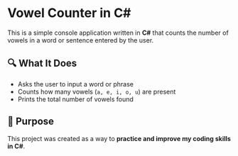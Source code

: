 # Vowel Counter in C#

This is a simple console application written in **C#** that counts the number of vowels in a word or sentence entered by the user.

## 🔍 What It Does

- Asks the user to input a word or phrase
- Counts how many vowels (`a, e, i, o, u`) are present
- Prints the total number of vowels found

## 🧠 Purpose

This project was created as a way to **practice and improve my coding skills in C#**.

